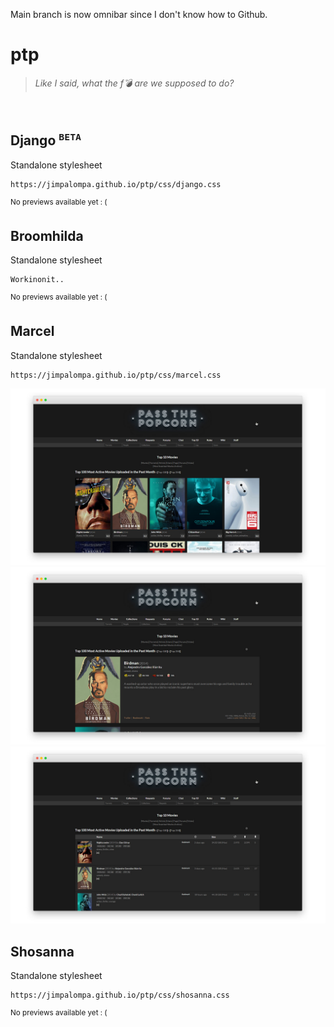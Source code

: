 Main branch is now omnibar since I don't know how to Github.

# ptp

> *Like I said, what the f💣 are we supposed to do?*
<br>

## Django <sup>`BETA`</sup>
Standalone stylesheet
```
https://jimpalompa.github.io/ptp/css/django.css
```
<sup>No previews available yet : (</sup>

## Broomhilda
Standalone stylesheet
```
Workinonit..
```
<sup>No previews available yet : (</sup>

## Marcel
Standalone stylesheet
```
https://jimpalompa.github.io/ptp/css/marcel.css
```
![Marcel preview cover view](previews/marcel_cover_view.jpg)
![Marcel preview huge view](previews/marcel_huge_view.jpg)
![Marcel preview list view](previews/marcel_list_view.jpg)

## Shosanna
Standalone stylesheet
```
https://jimpalompa.github.io/ptp/css/shosanna.css
```
<sup>No previews available yet : (</sup>
